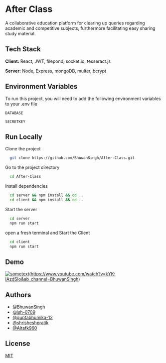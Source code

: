 
# After Class

A collaborative education platform for clearing up queries regarding academic and competitive subjects, furthermore facilitating easy sharing study material.

## Tech Stack

**Client:** React, JWT, filepond, socket.io, tesseract.js

**Server:** Node, Express, mongoDB, multer, bcrypt

  
## Environment Variables

To run this project, you will need to add the following environment variables to your .env file

`DATABASE`

`SECRETKEY`

  
## Run Locally

Clone the project

```bash
  git clone https://github.com/BhuwanSingh/After-Class.git
```

Go to the project directory

```bash
  cd After-Class
```

Install dependencies

```bash
  cd server && npm install && cd ..
  cd client && npm install && cd ..
```

Start the server

```bash
  cd server 
  npm run start
```
open a fresh terminal and
Start the Client

```bash
  cd client
  npm run start
```

  
## Demo

[![sometext](https://i9.ytimg.com/vi/kYK-IAzdSIo/mq2.jpg?sqp=COCCiosG&rs=AOn4CLDBZFq5uG-8R2CP5IvdZrun3ezG9A)](https://img.youtube.com/vi/YOUTUBE_VIDEO_ID_HERE/0.jpg)(https://www.youtube.com/watch?v=kYK-IAzdSIo&ab_channel=BhuwanSingh)
## Authors

- [@BhuwanSingh](https://github.com/BhuwanSingh)
- [@ish-0709](https://github.com/ish-0709)
- [@guptabhumika-12](https://github.com/guptabhumika-12)
- [@shrisheshpratik](https://github.com/shrisheshpratik)
- [@Altafk960](https://github.com/Altafk960)

  
## License

[MIT](https://choosealicense.com/licenses/mit/)

  
